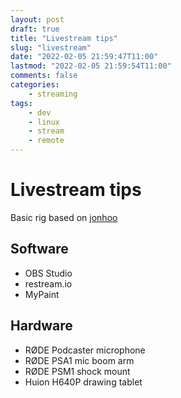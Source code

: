 ```yaml
---
layout: post
draft: true
title: "Livestream tips"
slug: "livestream"
date: "2022-02-05 21:59:47T11:00"
lastmod: "2022-02-05 21:59:54T11:00"
comments: false
categories:
    - streaming
tags:
    - dev
    - linux
    - stream
    - remote
---
```


# Livestream tips

Basic rig based on [jonhoo](https://thesquareplanet.com/blog/livestream-tips/)

## Software

- OBS Studio
- restream.io
- MyPaint

## Hardware

- RØDE Podcaster microphone
- RØDE PSA1 mic boom arm
- RØDE PSM1 shock mount
- Huion H640P drawing tablet
